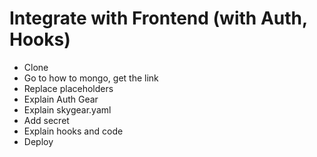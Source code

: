 # Integrate with Frontend \(with Auth, Hooks\)

* Clone
* Go to how to mongo, get the link
* Replace placeholders
* Explain Auth Gear
* Explain skygear.yaml
* Add secret
* Explain hooks and code
* Deploy



